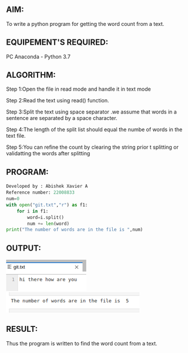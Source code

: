 
## AIM:
To write a python program for getting the word count from a text.

## EQUIPEMENT'S REQUIRED:
PC Anaconda - Python 3.7

## ALGORITHM:
Step 1:Open the file in read mode and handle it in text mode

Step 2:Read the text using read() function.

Step 3:Split the text using space separator .we assume that words in a sentence are separated by a space character.

Step 4:The length of the split list should equal the numbe of words in the text file.

Step 5:You can refine the count by clearing the string prior t splitting or validatting the words after splitting

## PROGRAM:
```python
Developed by : Abishek Xavier A
Reference number: 22008833
num=0
with open("git.txt","r") as f1:
    for i in f1:
        word=i.split()
        num += len(word)
print("The number of words are in the file is ",num)
```
## OUTPUT:
![Output](wordout.png)
![Output](wordout1.png)

## RESULT:
Thus the program is written to find the word count from a text.
